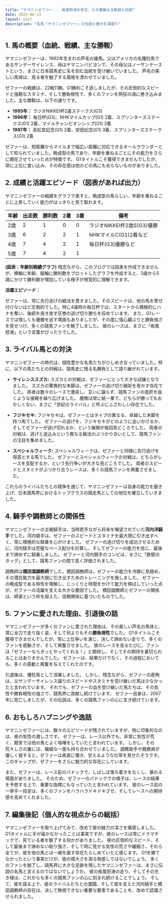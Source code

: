 ```yaml
---
title: "ヤマニンゼファー -  疾風怒涛の帝王、その華麗なる軌跡と伝説"
date: 2025-06-23
layout: post
description: "名馬『ヤマニンゼファー』の伝説と魅力を深堀り"
---
```


## 1. 馬の概要（血統、戦績、主な勝鞍）

ヤマニンゼファーは、1992年生まれの芦毛の雄馬。父はアメリカの名種牡馬であるサンデーサイレンス、母はヤマニンパピヨンで、その母父はノーザンテーストという、まさに日本競馬史に名を刻む血統を受け継いでいました。  芦毛の美しい馬体は、見る者を魅了する風格を漂わせていました。

ゼファーの戦績は、22戦11勝。G1勝利こそ逃しましたが、その圧倒的なスピードと強靭なスタミナ、そして勝負根性で、多くのファンを熱狂の渦に巻き込みました。主な勝鞍は、以下の通りです。

* **1995年：**  ラジオNIKKEI杯2歳ステークス(G3)
* **1996年：**  毎日杯(G3)、NHKマイルカップ(G1) 2着、スプリンターズステークス(G1) 2着、マイルチャンピオンシップ(G1) 3着
* **1997年：**  高松宮記念(G1) 2着、安田記念(G1) 3着、スプリンターズステークス(G1) 2着


ゼファーは、短距離からマイルまで幅広い距離に対応できるオールラウンダーとして知られていました。晩成型の馬であり、年齢を重ねるごとにその能力をさらに開花させていった点が特徴です。  G1タイトルこそ獲得できませんでしたが、常に上位に食い込み、その存在感は他のどの馬にも劣らないものがありました。


## 2. 成績と活躍エピソード（図表があれば出力）

ヤマニンゼファーの戦績をグラフで表すと、晩成型の馬らしい、年齢を重ねるごとに上昇していく能力がはっきりと見て取れます。

| 年齢 | 出走数 | 勝利数 | 2着 | 3着 | 備考 |
|---|---|---|---|---|---|
| 2歳 | 2 | 1 | 0 | 0 | ラジオNIKKEI杯2歳S(G3)優勝 |
| 3歳 | 6 | 2 | 2 | 1 | NHKマイルC(G1)2着など |
| 4歳 | 7 | 4 | 2 | 1 | 毎日杯(G3)優勝など |
| 5歳 | 7 | 4 | 2 | 1 |  |

**(図表：年齢別戦績グラフ)**  残念ながら、このブログでは図表を作成できませんが、横軸に年齢、縦軸に勝利数をプロットしたグラフを作成すると、3歳から5歳にかけて勝利数が増加している様子が視覚的に理解できます。


**活躍エピソード：**

ゼファーは、常に先行逃げの戦法を貫きました。そのスピードは、他の馬を寄せ付けないほど圧倒的でした。特に4歳時の毎日杯では、スタートから積極的にハナを奪い、後続を突き放す圧巻の逃げ切り勝ちを収めています。  また、G1レースでは惜しくも優勝を逃す場面もありましたが、その度に強心臓ぶりと勝負強さを見せつけ、多くの競馬ファンを魅了しました。  彼のレースは、まさに「疾風怒涛」という言葉がぴったりでした。


## 3. ライバル馬との対決

ヤマニンゼファーの時代は、個性豊かな名馬たちがひしめき合っていました。特に、以下の馬たちとの対戦は、競馬史に残る名勝負として語り継がれています。

* **サイレンススズカ:**  スズカとの対戦は、ゼファーにとって大きな試練となりました。  スズカの驚異的な末脚は、ゼファーの逃げ切り戦術を脅かす存在でした。  両者は数々のレースで激突し、互いに譲らず、競馬ファンの度肝を抜くような接戦を繰り広げました。  勝敗は常に紙一重で、どちらが勝ってもおかしくない、まさに「世紀のライバル」と呼ぶにふさわしい存在でした。

* **フジキセキ:**  フジキセキは、ゼファーとはタイプの異なる、卓越した末脚を持つ馬でした。  ゼファーの逃げを、フジキセキがどのように追いかけるか、そしてゼファーが逃げ切れるか、という展開が毎回見どころでした。  両者の対戦は、逃げと追込みという異なる戦法のぶつかり合いとして、競馬ファンの注目を集めました。

* **スペシャルウィーク:**  スペシャルウィークは、ゼファーと同様に先行逃げを得意とする馬でした。  ゼファーとスペシャルウィークの対戦は、どちらがレースを支配するか、という先行争いが大きな見どころでした。  両者のスピードとスタミナがぶつかり合うレースは、多くの競馬ファンを興奮させました。


これらのライバルたちとの競争を通じて、ヤマニンゼファーは自身の能力を磨き上げ、日本競馬界におけるトップクラスの競走馬としての地位を確立していきました。


## 4. 騎手や調教師との関係性

ヤマニンゼファーの主戦騎手は、当時若手ながら将来を嘱望されていた**河内洋騎手**でした。河内騎手は、ゼファーのスピードとスタミナを最大限に引き出すべく、常に積極的な騎乗を心がけました。  ゼファーの逃げ切りを成功させるために、河内騎手は完璧なペース配分を計算し、そしてゼファーの能力を信じ、最後まで諦めずに騎乗しました。  ゼファーと河内騎手のコンビは、まさに「鉄壁のタッグ」として、競馬ファンの間で高く評価されました。


調教師は**橋田満調教師**でした。橋田調教師は、ゼファーの能力を冷静に見極め、その潜在能力を最大限に引き出すためのトレーニングを施しました。  ゼファーの晩成型である特性を理解し、じっくりと時間をかけて能力を伸ばしていった点が、ゼファーの活躍を支える大きな要因でした。  橋田調教師とゼファーの関係は、師弟という枠を超えた、信頼関係に基づいたものでした。


## 5. ファンに愛された理由、引退後の話

ヤマニンゼファーが多くのファンに愛された理由は、その美しい芦毛の馬体と、常に全力で走り抜く姿、そして何よりもその**勝負根性**でした。  G1タイトルこそ獲得できませんでしたが、常に上位争いを演じ、決して諦めない走りで、多くのファンを感動させ、そして興奮させました。  彼のレースを見るたびに、ファンは「ゼファーならきっとやってくれる！」と期待し、そしてその期待を裏切られることはありませんでした。  ゼファーは、結果だけでなく、その過程においても、多くの感動と興奮を与えてくれたのです。


引退後は、種牡馬として活躍しました。  しかし、残念ながら、ゼファーの産駒は、父サンデーサイレンス譲りのスピードやスタミナを受け継いだ馬は少なかったと言われています。  それでも、ゼファーの血を受け継いだ馬たちは、その気性や勝負根性の強さで、競馬界に貢献し続けています。  ゼファー自身は、2007年に死亡しましたが、その伝説は、多くの競馬ファンの心に生き続けています。


## 6. おもしろハプニングや逸話

ヤマニンゼファーには、数々のエピソードが残されていますが、特に印象的なのは、彼の気性の激しさです。  ゼファーは、レース以外でも、非常に気性が荒く、厩舎では他の馬とよく喧嘩をしていたと言われています。  しかし、その荒々しさの裏には、繊細な一面も持ち合わせていました。  調教助手や厩務員が優しく接すると、ゼファーは素直に懐き、甘えるような仕草を見せたそうです。  このギャップが、ゼファーをさらに魅力的な存在にしています。


また、ゼファーは、レース前のパドックで、しばしば落ち着きをなくし、暴れる場面がありました。  そのため、ゼファーのパドックでの様子は、レースの結果を予想する上で、重要な指標にもなっていたと言われています。  彼のレース前の一挙手一投足は、多くのファンをハラハラドキドキさせ、そしてレースへの期待感を高めてくれました。


## 7. 編集後記（個人的な視点からの総括）

ヤマニンゼファーを取り上げてみて、改めて彼の魅力の深さを痛感しました。G1タイトルに手が届かなかったことは事実ですが、彼のレースは常にドラマチックで、見ている者を魅了する何かがありました。  彼の圧倒的なスピード、そして最後まで諦めない粘り強さ、そして時に見せる気性の荒さや繊細さ、それら全てが、彼を他の馬とは一線を画す存在たらしめていたと感じます。  G1を勝てなかったという事実だけが、彼の偉大さを測る物差しではないでしょう。  多くのファンを魅了し、競馬界に大きな足跡を残したヤマニンゼファーは、まさに伝説の名馬と言えるのではないでしょうか。  彼の疾風怒涛の走り、そしてその生き様は、これからも多くの競馬ファンの心に刻まれ続けることでしょう。  そして、彼を語る上で、彼のライバルたちとの激闘、そして彼を支えた河内騎手と橋田調教師の存在は、決して無視できない重要な要素であることを、改めて認識させられました。
